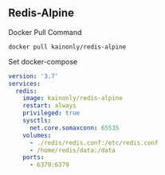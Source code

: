 ## Redis-Alpine

Docker Pull Command 

```shell
docker pull kainonly/redis-alpine
```

Set docker-compose

```yaml
version: '3.7'
services:
  redis:
    image: kainonly/redis-alpine
    restart: always
    privileged: true
    sysctls:
      net.core.somaxconn: 65535
    volumes:
      - ./redis/redis.conf:/etc/redis.conf
      - /home/redis/data:/data
    ports:
      - 6379:6379
```
